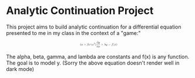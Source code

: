# Analytic Continuation Project

This project aims to build analytic continuation for a differential equation presented to me in my class in the context of a "game:"

<p align="center">
<img src="https://github.com/TheSharkhead2/Analytic_Continuation_Game/blob/master/images/DifferentialEquation.png" width=20% height=20% />
<p\>
  
The alpha, beta, gamma, and lambda are constants and f(x) is any function. The goal is to model y. (Sorry the above equation doesn't render well in dark mode)
